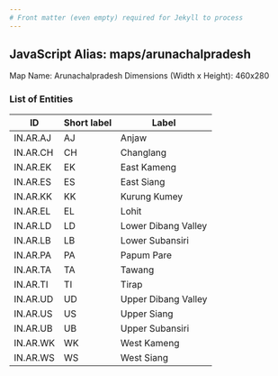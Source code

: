 ```yaml
---
# Front matter (even empty) required for Jekyll to process
---
```


## JavaScript Alias: maps/arunachalpradesh

Map Name: Arunachalpradesh
Dimensions (Width x Height): 460x280

### List of Entities

| ID       | Short label | Label               |
| -------- | ----------- | ------------------- |
| IN.AR.AJ | AJ          | Anjaw               |
| IN.AR.CH | CH          | Changlang           |
| IN.AR.EK | EK          | East Kameng         |
| IN.AR.ES | ES          | East Siang          |
| IN.AR.KK | KK          | Kurung Kumey        |
| IN.AR.EL | EL          | Lohit               |
| IN.AR.LD | LD          | Lower Dibang Valley |
| IN.AR.LB | LB          | Lower Subansiri     |
| IN.AR.PA | PA          | Papum Pare          |
| IN.AR.TA | TA          | Tawang              |
| IN.AR.TI | TI          | Tirap               |
| IN.AR.UD | UD          | Upper Dibang Valley |
| IN.AR.US | US          | Upper Siang         |
| IN.AR.UB | UB          | Upper Subansiri     |
| IN.AR.WK | WK          | West Kameng         |
| IN.AR.WS | WS          | West Siang          |
